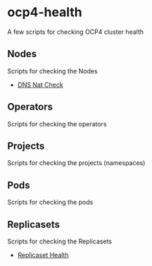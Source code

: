 # ocp4-health
A few scripts for checking OCP4 cluster health

## Nodes
Scripts for checking the Nodes

* [DNS Nat Check]("Nodes/dns_nat_chk.md")

## Operators
Scripts for checking the operators

## Projects
Scripts for checking the projects (namespaces)

## Pods
Scripts for checking the pods

## Replicasets
Scripts for checking the Replicasets

* [Replicaset Health]("Replicasets/rshealth.md")
